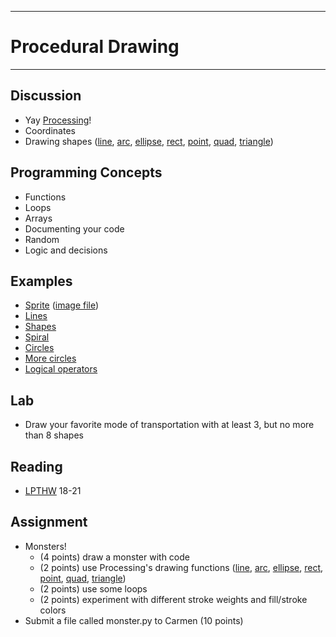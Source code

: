 --------------------------------
# Procedural Drawing
--------------------------------

## Discussion
- Yay [Processing][]!
- Coordinates
- Drawing shapes ([line][], [arc][], [ellipse][], [rect][], [point][], [quad][], [triangle][])

## Programming Concepts
- Functions
- Loops
- Arrays
- Documenting your code
- Random
- Logic and decisions
 
## Examples
- [Sprite][] ([image file](pcad.py?page=05-drawing/sprite.png))
- [Lines][]
- [Shapes][]
- [Spiral][]
- [Circles][]
- [More circles][]
- [Logical operators][]

## Lab
- Draw your favorite mode of transportation with at least 3, but no more than 8 shapes

## Reading
- [LPTHW](http://learnpythonthehardway.org/book/) 18-21

## Assignment
- Monsters!
	- (4 points) draw a monster with code
	- (2 points) use Processing's drawing functions ([line][], [arc][], [ellipse][], [rect][], [point][], [quad][], [triangle][])
	- (2 points) use some loops
	- (2 points) experiment with different stroke weights and fill/stroke colors
- Submit a file called monster.py to Carmen (10 points)
	
[Processing]: http://www.processing.org/
[Sprite]: pcad.py?page=05-drawing/sprite.py
[Lines]: pcad.py?page=05-drawing/lines.py
[Shapes]: pcad.py?page=05-drawing/shapes.py
[Circles]: pcad.py?page=05-drawing/circles.py
[Spiral]: pcad.py?page=05-drawing/spiral.py
[More circles]: pcad.py?page=05-drawing/moreCircles.py
[Logical operators]: pcad.py?page=05-drawing/logicalOps.py
[line]: http://www.processing.org/reference/line_.html
[arc]: http://www.processing.org/reference/arc_.html
[ellipse]: http://www.processing.org/reference/ellipse_.html
[rect]: http://www.processing.org/reference/rect_.html
[point]: http://www.processing.org/reference/point_.html
[quad]: http://www.processing.org/reference/quad_.html
[triangle]: http://www.processing.org/reference/triangle_.html
